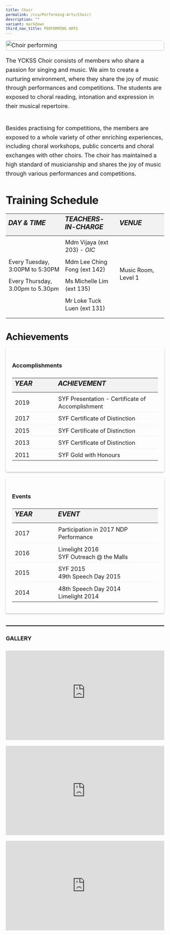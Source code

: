 ```yaml
---
title: Choir
permalink: /cca/Performing-Arts/Choir/
description: ""
variant: markdown
third_nav_title: PERFORMING ARTS
---
```

<div class="yck-component">
    <figure class="ken-burns-container">
        <img alt="Choir performing" src="https://www.yiochukangsec.moe.edu.sg/images/Our%20Curriculum/Non%20Academic%20Programmes/CoCurricular%20Activities/Performing%20Arts/Choir.jpg" class="ken-burns-image">
    </figure>
    <p>The YCKSS Choir consists of members who share a passion for singing and music. We aim to create a nurturing environment, where they share the joy of music through performances and competitions. The students are exposed to choral reading, intonation and expression in their musical repertoire.</p>
    <p>Besides practising for competitions, the members are exposed to a whole variety of other enriching experiences, including choral workshops, public concerts and choral exchanges with other choirs. The choir has maintained a high standard of musicianship and shares the joy of music through various performances and competitions.</p>
    <h2 class="yck-h2">Training Schedule</h2>
    <table class="yck-table">
        <thead>
            <tr>
                <th class="yck-th">
                    <h5 class="yck-h5">Day &amp; Time</h5>
                </th>
                <th class="yck-th">
                    <h5 class="yck-h5">Teachers-in-Charge</h5>
                </th>
                <th class="yck-th">
                    <h5 class="yck-h5">Venue</h5>
                </th>
            </tr>
        </thead>
        <tbody>
            <tr>
                <td class="yck-td">
                    <p>Every Tuesday, 3:00PM to 5:30PM</p>
                    <p>Every Thursday, 3.00pm to 5.30pm</p>
                </td>
                <td class="yck-td">
                    <p>Mdm Vijaya (ext 203) - <i>OIC</i></p>
                    <p>Mdm Lee Ching Fong (ext 142)</p>
                    <p>Ms Michelle Lim (ext 135)</p>
                    <p>Mr Loke Tuck Luen (ext 131)</p>
                </td>
                <td class="yck-td">
                    <p>Music Room, Level 1</p>
                </td>
            </tr>
        </tbody>
    </table>
    <h3 class="yck-h3">Achievements</h3>
    <div class="col-container">
        <div class="column">
            <h4 class="yck-h4">Accomplishments</h4>
            <table class="yck-table">
                <thead>
                    <tr>
                        <th class="yck-th">
                            <h5 class="yck-h5">Year</h5>
                        </th>
                        <th class="yck-th">
                            <h5 class="yck-h5">Achievement</h5>
                        </th>
                    </tr>
                </thead>
                <tbody>
                    <tr>
                        <td class="yck-td">2019</td>
                        <td class="yck-td">SYF Presentation - Certificate of Accomplishment</td>
                    </tr>
                    <tr>
                        <td class="yck-td">2017</td>
                        <td class="yck-td">SYF Certificate of Distinction</td>
                    </tr>
                    <tr>
                        <td class="yck-td">2015</td>
                        <td class="yck-td">SYF Certificate of Distinction</td>
                    </tr>
                    <tr>
                        <td class="yck-td">2013</td>
                        <td class="yck-td">SYF Certificate of Distinction</td>
                    </tr>
                    <tr>
                        <td class="yck-td">2011</td>
                        <td class="yck-td">SYF Gold with Honours</td>
                    </tr>
                </tbody>
            </table>
        </div>
        <div class="column">
            <h4 class="yck-h4">Events</h4>
            <table class="yck-table">
                <thead>
                    <tr>
                        <th class="yck-th">
                            <h5 class="yck-h5">Year</h5>
                        </th>
                        <th class="yck-th">
                            <h5 class="yck-h5">Event</h5>
                        </th>
                    </tr>
                </thead>
                <tbody>
                    <tr>
                        <td class="yck-td">2017</td>
                        <td class="yck-td">Participation in 2017 NDP Performance</td>
                    </tr>
                    <tr>
                        <td class="yck-td">2016</td>
                        <td class="yck-td">Limelight 2016<br>SYF Outreach @ the Malls</td>
                    </tr>
                    <tr>
                        <td class="yck-td">2015</td>
                        <td class="yck-td">SYF 2015<br>49th Speech Day 2015</td>
                    </tr>
                    <tr>
                        <td class="yck-td">2014</td>
                        <td class="yck-td">48th Speech Day 2014<br>Limelight 2014</td>
                    </tr>
                </tbody>
            </table>
        </div>
    </div>
    <hr>
    <h4 class="yck-h4">GALLERY</h4>
	 <div class="video-container">
        <iframe allowfullscreen="" allow="accelerometer; autoplay; clipboard-write; encrypted-media; gyroscope; picture-in-picture; web-share" frameborder="0" title="YouTube video player" src="https://www.youtube-nocookie.com/embed/eMlGkZWOsdo?si=zCeTwQJFVg0QFxdH" height="315" width="560"></iframe>
    </div>
    <div class="video-container">
        <iframe src="https://www.youtube.com/embed/TYoE4UY1WXo" title="Choir performance" frameborder="0" allow="accelerometer; autoplay; clipboard-write; encrypted-media; gyroscope; picture-in-picture" allowfullscreen=""></iframe>
    </div>
    <div class="video-container">
        <iframe allowfullscreen="true" frameborder="0" src="https://docs.google.com/presentation/d/e/2PACX-1vQ_LQl5O6LemYnx5IahVDsre5nZVveYG1VTdOd1xdgfhmBbH-yftOUqRwkTYFe8YA/embed?start=true&amp;loop=true&amp;delayms=10000"></iframe>
    </div>
</div>


<style>
:root {
    --yck-text-line-height: 1.6em;
    --yck-heading-line-height: 1.2em;
    --yck-heading-letter-spacing: -0.02em;
    --yck-spacing-unit: 1em;
    --yck-box-shadow: 0 2px 4px rgba(0, 0, 0, 0.25);

    --yck-step--2: clamp(0.7813rem, 0.9263rem + -0.1872vw, 0.8889rem);
    --yck-step--1: clamp(0.9375rem, 1.0217rem + -0.1087vw, 1rem);
    --yck-step-0: clamp(1.125rem, 1.125rem + 0vw, 1.125rem);
    --yck-step-1: clamp(1.2656rem, 1.2363rem + 0.1467vw, 1.35rem);
    --yck-step-2: clamp(1.4238rem, 1.3556rem + 0.3412vw, 1.62rem);
    --yck-step-3: clamp(1.6018rem, 1.4828rem + 0.5951vw, 1.944rem);
    --yck-step-4: clamp(1.802rem, 1.6174rem + 0.9231vw, 2.3328rem);
    --yck-step-5: clamp(2.0273rem, 1.7587rem + 1.3427vw, 2.7994rem);

    --yck-space-s-xl: clamp(0.75rem, 0.2143rem + 3.9286vw, 3.75rem);
    interpolate-size: allow-keywords;
}

.yck-component {
    line-height: var(--yck-text-line-height);
    letter-spacing: normal;
    font-size: var(--yck-step-0);
    margin-bottom: var(--yck-space-s-xl);
}

.yck-component h1,
.yck-component h2,
.yck-component h3,
.yck-component h5,
.yck-component p {
    overflow-wrap: break-word;
}

.yck-component h1,
.yck-component h2,
.yck-component h3,
.yck-component h5 {
    text-wrap: balance;
}

.yck-component p {
    text-wrap: pretty;
    margin-bottom: var(--yck-space-s-xl);
}

.yck-component p:last-child {
    margin-bottom: calc(var(--yck-spacing-unit)*2);
}

.yck-component .yck-h1,
.yck-component h1 {
    font-size: var(--yck-step-5);
    margin-bottom: var(--yck-space-s-xl);
    line-height: var(--yck-heading-line-height);
    letter-spacing: var(--yck-heading-letter-spacing);
}

.yck-component .yck-h2,
.yck-component h2 {
    font-size: var(--yck-step-4);
    margin-bottom: calc(var(--yck-spacing-unit) * 0.6);
    text-transform: capitalize;
    line-height: var(--yck-heading-line-height);
    letter-spacing: var(--yck-heading-letter-spacing);
}

.yck-component .yck-h3,
.yck-component h3 {
    font-size: var(--yck-step-3);
    margin-bottom: calc(var(--yck-spacing-unit) * 0.5);
    text-transform: capitalize;
    line-height: var(--yck-heading-line-height);
    letter-spacing: var(--yck-heading-letter-spacing);
}

.yck-component .yck-h5,
.yck-component h5 {
    font-size: var(--yck-step-1);
    margin-bottom: calc(var(--yck-spacing-unit) * 0.1);
    text-transform: uppercase;
    line-height: var(--yck-heading-line-height);
    letter-spacing: var(--yck-heading-letter-spacing);
}

.yck-component hr,
hr {
    border: 1px dotted slategrey;
    margin-block: clamp(1rem, 2vw, 2.5rem);
}

.yck-component .yck-table {
    border-collapse: collapse;
    max-width: 100%;
    margin-top: 0.5em;
    margin-bottom: var(--yck-spacing-unit);

}

.yck-component .yck-th {
    background-color: #f2f2f2;
    text-align: left;
    border-bottom: 1px dotted #ddd;
    text-transform: uppercase;
}

.yck-component .yck-th h5 {
    margin: 0 0 0.5em;
}

.yck-component .yck-td {
    border-bottom: 1px dotted #ddd;
    min-width: 120px;
    max-width: 100%;
    word-wrap: break-word;
    text-wrap: pretty;
    padding-top: 0.5em;
    padding-bottom: 0.5em;
}

.yck-component .yck-table tbody .yck-td,
.yck-component .yck-table tbody .yck-td p {
    margin-top: 0;
    margin-bottom: calc(var(--yck-spacing-unit) * 0.5);
    line-height: 1.5rem;
    padding-bottom: 0.25em;
    font-size: var(--yck-step-0);
}

/* Apply margin-bottom only when it is the last table-date in the row or contains the last paragraph */
.yck-component .yck-table tbody tr:last-child .yck-td:last-child,
.yck-component .yck-table tbody tr:last-child .yck-td:last-child p:last-child {
    margin-bottom: var(--yck-spacing-unit);
}

.yck-component .video-container {
    position: relative;
    width: 100%;
    padding-bottom: 56.25%;
    /* 16:9 aspect ratio */
    height: 0;
    overflow: hidden;
    margin-bottom: var(--yck-spacing-unit);
}

.yck-component .video-container iframe {
    position: absolute;
    top: 0;
    left: 0;
    width: 100%;
    height: 100%;
}

.yck-component .col-container {
    width: 100%;
    max-width: 1000px;
    margin: 0 auto;

    /* CSS Multi-column Layout properties */
    column-count: 2;
    column-width: 360px;
    column-gap: 1.5em;
}

.yck-component .column {
    break-inside: avoid;
    /* Prevents content from breaking across columns */
    page-break-inside: avoid;
    /* For older browsers */
    padding: 20px;
    /*     margin-block:  calc(var(--yck-spacing-unit)*0.5); */
    border-radius: 5px;
    box-shadow: var(--yck-box-shadow);
}

.yck-component .column {
    margin-bottom: var(--yck-spacing-unit) !important;
}

/* Apply the animation on hover */

/* Revert the animation when not hovering */
.yck-component .column ul li:not(:hover) {
    animation: fadeOut 1s forwards;
}

/* Define the keyframes for the fade-in effect */

/* Define the keyframes for the fade-out effect */
@keyframes fadeOut {
    from {
        border-bottom: 1px solid #e37f2a;
    }

    to {
        border-bottom: 0.5px solid #EEE;
    }
}


.yck-component figure {
    /*   border: thin #c0c0c0 solid; */
    display: flex !important;
    flex-flow: column !important;
    /*   padding: 5px; */
    max-width: 100%;
    margin: auto !important;
}

.yck-component figure img {
    border-radius: 8px;
    box-shadow: var(--yck-box-shadow);
}

.ken-burns-container {
    max-width: 100%;
    overflow: hidden;
    position: relative;
}

.ken-burns-image {
    width: 100%;
    height: 100%;
    object-fit: cover;
    animation: kenBurns 30s ease-in-out infinite alternate;
}

@keyframes kenBurns {
    from {
        transform: scale(1);
    }

    to {
        transform: scale(1.3);
    }
}

summary::marker {
    font-size: var(--yck-step-1);
}


details::details-content {
    font-size: var(--yck-step-0);
    block-size: 0;
    animation: FadeOutSlideUp 0.5s ease forwards;
    transition: block-size 0.5s, content-visibility 0.5s;
    transition-behavior: allow-discrete;
}

details[open]::details-content {
    block-size: auto;
    animation: FadeInSlideDown 0.5s ease forwards;
}

@keyframes FadeInSlideDown {
    0% {
        opacity: 0;
    }

    100% {
        opacity: 1;
    }
}

@keyframes FadeOutSlideUp {
    100% {
        opacity: 1;
    }

    0% {
        opacity: 0;
    }
}

@media (prefers-reduced-motion: reduce) {
    * {
        animation-duration: 0.01ms !important;
        animation-iteration-count: 1 !important;
        transition-duration: 0.01ms !important;
        scroll-behavior: auto !important;
    }
}
</style>
